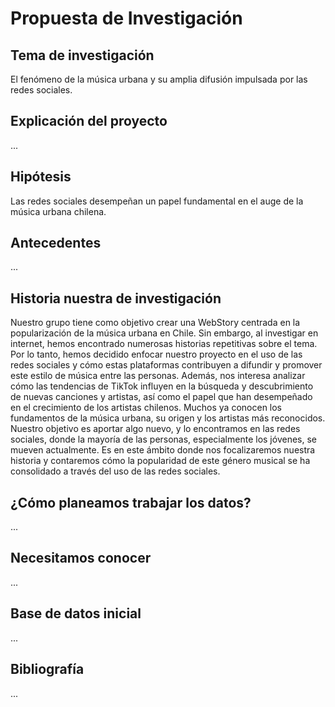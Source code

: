 # Propuesta de Investigación

## Tema de investigación
El fenómeno de la música urbana y su amplia difusión impulsada por las redes sociales.

## Explicación del proyecto
...

## Hipótesis
Las redes sociales desempeñan un papel fundamental en el auge de la música urbana chilena.

## Antecedentes
...

## Historia nuestra de investigación
Nuestro grupo tiene como objetivo crear una WebStory centrada en la popularización de la música urbana en Chile. Sin embargo, al investigar en internet, hemos encontrado numerosas historias repetitivas sobre el tema. Por lo tanto, hemos decidido enfocar nuestro proyecto en el uso de las redes sociales y cómo estas plataformas contribuyen a difundir y promover este estilo de música entre las personas. Además, nos interesa analizar cómo las tendencias de TikTok influyen en la búsqueda y descubrimiento de nuevas canciones y artistas, así como el papel que han desempeñado en el crecimiento de los artistas chilenos.
Muchos ya conocen los fundamentos de la música urbana, su origen y los artistas más reconocidos. Nuestro objetivo es aportar algo nuevo, y lo encontramos en las redes sociales, donde la mayoría de las personas, especialmente los jóvenes, se mueven actualmente. Es en este ámbito donde nos focalizaremos nuestra historia y contaremos cómo la popularidad de este género musical se ha consolidado a través del uso de las redes sociales.


## ¿Cómo planeamos trabajar los datos?
...

## Necesitamos conocer
...

## Base de datos inicial
...

## Bibliografía
...
